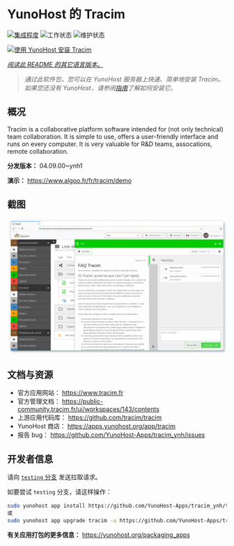 <!--
注意：此 README 由 <https://github.com/YunoHost/apps/tree/master/tools/readme_generator> 自动生成
请勿手动编辑。
-->

# YunoHost 的 Tracim

[![集成程度](https://dash.yunohost.org/integration/tracim.svg)](https://dash.yunohost.org/appci/app/tracim) ![工作状态](https://ci-apps.yunohost.org/ci/badges/tracim.status.svg) ![维护状态](https://ci-apps.yunohost.org/ci/badges/tracim.maintain.svg)

[![使用 YunoHost 安装 Tracim](https://install-app.yunohost.org/install-with-yunohost.svg)](https://install-app.yunohost.org/?app=tracim)

*[阅读此 README 的其它语言版本。](./ALL_README.md)*

> *通过此软件包，您可以在 YunoHost 服务器上快速、简单地安装 Tracim。*  
> *如果您还没有 YunoHost，请参阅[指南](https://yunohost.org/install)了解如何安装它。*

## 概况

Tracim is a collaborative platform software intended for (not only technical) team collaboration. It is simple to use, offers a user-friendly interface and runs on every computer. It is very valuable for R&D teams, assocations, remote collaboration.


**分发版本：** 04.09.00~ynh1

**演示：** <https://www.algoo.fr/fr/tracim/demo>

## 截图

![Tracim 的截图](./doc/screenshots/feature_app_document.png)

## 文档与资源

- 官方应用网站： <https://www.tracim.fr>
- 官方管理文档： <https://public-community.tracim.fr/ui/workspaces/143/contents>
- 上游应用代码库： <https://github.com/tracim/tracim>
- YunoHost 商店： <https://apps.yunohost.org/app/tracim>
- 报告 bug： <https://github.com/YunoHost-Apps/tracim_ynh/issues>

## 开发者信息

请向 [`testing` 分支](https://github.com/YunoHost-Apps/tracim_ynh/tree/testing) 发送拉取请求。

如要尝试 `testing` 分支，请这样操作：

```bash
sudo yunohost app install https://github.com/YunoHost-Apps/tracim_ynh/tree/testing --debug
或
sudo yunohost app upgrade tracim -u https://github.com/YunoHost-Apps/tracim_ynh/tree/testing --debug
```

**有关应用打包的更多信息：** <https://yunohost.org/packaging_apps>
